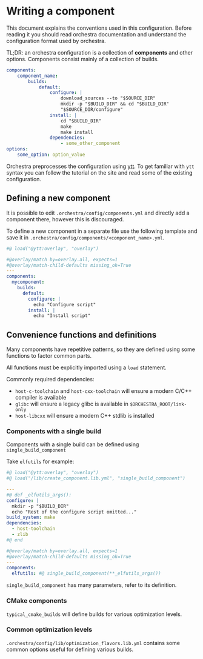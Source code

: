 # Writing a component

This document explains the conventions used in this configuration.
Before reading it you should read orchestra documentation
and understand the configuration format used by orchestra.

TL;DR: an orchestra configuration is a collection of **components** and other options.
Components consist mainly of a collection of builds.

```yaml
components:
    component_name:
        builds:
            default:
                configure: |
                    download_sources --to "$SOURCE_DIR"
                    mkdir -p "$BUILD_DIR" && cd "$BUILD_DIR"
                    "$SOURCE_DIR/configure"
                install: |
                    cd "$BUILD_DIR"
                    make
                    make install
                dependencies:
                    - some_other_component
options:
    some_option: option_value
```

Orchestra preprocesses the configuration using [ytt](https://get-ytt.io/).
To get familiar with `ytt` syntax you can follow the tutorial on the site
and read some of the existing configuration.

## Defining a new component

It is possible to edit `.orchestra/config/components.yml` 
and directly add a component there, however this is discouraged.

To define a new component in a separate file use the following template
and save it in `.orchestra/config/components/<component_name>.yml`.

```yaml
#@ load("@ytt:overlay", "overlay")

#@overlay/match by=overlay.all, expects=1
#@overlay/match-child-defaults missing_ok=True
---
components:
  mycomponent:
    builds:
      default:
        configure: |
          echo "Configure script"
        install: |
          echo "Install script"
```

## Convenience functions and definitions

Many components have repetitive patterns,
so they are defined using some functions to factor common parts.

All functions must be explicitly imported using a `load` statement.

Commonly required dependencies:

- `host-c-toolchain` and `host-cxx-toolchain` will ensure a modern C/C++ compiler is available
- `glibc` will ensure a legacy glibc is available in `$ORCHESTRA_ROOT/link-only`
- `host-libcxx` will ensure a modern C++ stdlib is installed

### Components with a single build

Components with a single build can be defined using `single_build_component`

Take `elfutils` for example:

```yaml
#@ load("@ytt:overlay", "overlay")
#@ load("/lib/create_component.lib.yml", "single_build_component")

---
#@ def _elfutils_args():
configure: |
  mkdir -p "$BUILD_DIR"
  echo "Rest of the configure script omitted..."
build_system: make
dependencies:
  - host-toolchain
  - zlib
#@ end

#@overlay/match by=overlay.all, expects=1
#@overlay/match-child-defaults missing_ok=True
---
components:
  elfutils: #@ single_build_component(**_elfutils_args())
``` 

`single_build_component` has many parameters, refer to its definition.

### CMake components

`typical_cmake_builds` will define builds for various optimization levels.

### Common optimization levels

`.orchestra/config/lib/optimization_flavors.lib.yml`
contains some common options useful for defining various builds.
